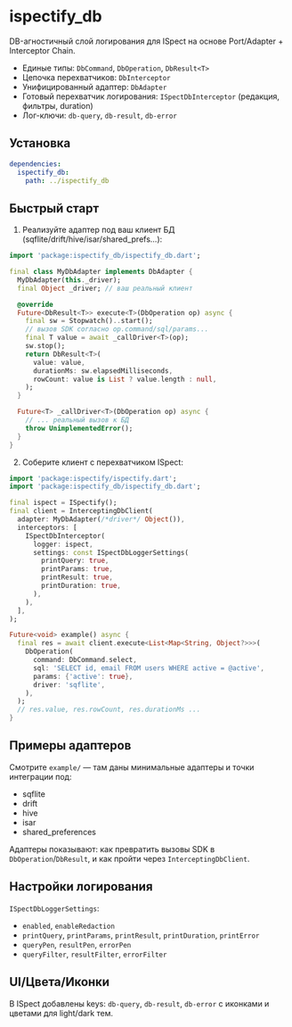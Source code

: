 # ispectify_db

DB-агностичный слой логирования для ISpect на основе Port/Adapter + Interceptor Chain.

- Единые типы: `DbCommand`, `DbOperation`, `DbResult<T>`
- Цепочка перехватчиков: `DbInterceptor`
- Унифицированный адаптер: `DbAdapter`
- Готовый перехватчик логирования: `ISpectDbInterceptor` (редакция, фильтры, duration)
- Лог-ключи: `db-query`, `db-result`, `db-error`

## Установка

```yaml
dependencies:
  ispectify_db:
    path: ../ispectify_db
```

## Быстрый старт

1) Реализуйте адаптер под ваш клиент БД (sqflite/drift/hive/isar/shared_prefs…):

```dart
import 'package:ispectify_db/ispectify_db.dart';

final class MyDbAdapter implements DbAdapter {
  MyDbAdapter(this._driver);
  final Object _driver; // ваш реальный клиент

  @override
  Future<DbResult<T>> execute<T>(DbOperation op) async {
    final sw = Stopwatch()..start();
    // вызов SDK согласно op.command/sql/params...
    final T value = await _callDriver<T>(op);
    sw.stop();
    return DbResult<T>(
      value: value,
      durationMs: sw.elapsedMilliseconds,
      rowCount: value is List ? value.length : null,
    );
  }

  Future<T> _callDriver<T>(DbOperation op) async {
    // ... реальный вызов к БД
    throw UnimplementedError();
  }
}
```

2) Соберите клиент c перехватчиком ISpect:

```dart
import 'package:ispectify/ispectify.dart';
import 'package:ispectify_db/ispectify_db.dart';

final ispect = ISpectify();
final client = InterceptingDbClient(
  adapter: MyDbAdapter(/*driver*/ Object()),
  interceptors: [
    ISpectDbInterceptor(
      logger: ispect,
      settings: const ISpectDbLoggerSettings(
        printQuery: true,
        printParams: true,
        printResult: true,
        printDuration: true,
      ),
    ),
  ],
);

Future<void> example() async {
  final res = await client.execute<List<Map<String, Object?>>>(
    DbOperation(
      command: DbCommand.select,
      sql: 'SELECT id, email FROM users WHERE active = @active',
      params: {'active': true},
      driver: 'sqflite',
    ),
  );
  // res.value, res.rowCount, res.durationMs ...
}
```

## Примеры адаптеров

Смотрите `example/` — там даны минимальные адаптеры и точки интеграции под:

- sqflite
- drift
- hive
- isar
- shared_preferences

Адаптеры показывают: как превратить вызовы SDK в `DbOperation`/`DbResult`,
и как пройти через `InterceptingDbClient`.

## Настройки логирования

`ISpectDbLoggerSettings`:
- `enabled`, `enableRedaction`
- `printQuery`, `printParams`, `printResult`, `printDuration`, `printError`
- `queryPen`, `resultPen`, `errorPen`
- `queryFilter`, `resultFilter`, `errorFilter`

## UI/Цвета/Иконки

В ISpect добавлены keys: `db-query`, `db-result`, `db-error` с иконками и цветами для light/dark тем.